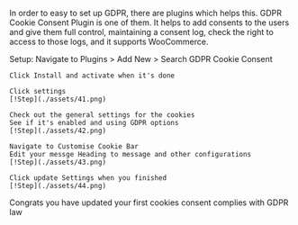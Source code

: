 
In order to easy to set up GDPR, there are plugins which helps this.
GDPR Cookie Consent Plugin is one of them. It helps to add consents 
to the users and give them full control, maintaining a consent log,
check the right to access to those logs, and it supports WooCommerce.

Setup:
	Navigate to Plugins > Add New > Search GDPR Cookie Consent
	
	Click Install and activate when it's done
	
	Click settings
	[!Step](./assets/41.png)
	
	Check out the general settings for the cookies
	See if it's enabled and using GDPR options
	[!Step](./assets/42.png)
	
	Navigate to Customise Cookie Bar
	Edit your messge Heading to message and other configurations
	[!Step](./assets/43.png)
	
	Click update Settings when you finished
	[!Step](./assets/44.png)
	
Congrats you have updated your first cookies consent complies with GDPR law


	
	
	
	
	
	
	
	
	
	